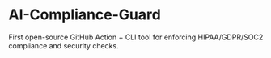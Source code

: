 # AI-Compliance-Guard
First open-source GitHub Action + CLI tool for enforcing HIPAA/GDPR/SOC2 compliance and security checks.
